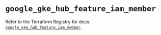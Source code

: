 # `google_gke_hub_feature_iam_member`

Refer to the Terraform Registry for docs: [`google_gke_hub_feature_iam_member`](https://registry.terraform.io/providers/hashicorp/google-beta/6.38.0/docs/resources/google_gke_hub_feature_iam_member).
